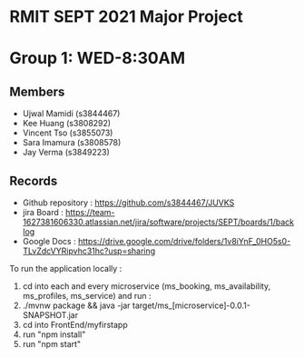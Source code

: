 # RMIT SEPT 2021 Major Project

# Group 1: WED-8:30AM

## Members
* Ujwal Mamidi (s3844467)
* Kee Huang (s3808292)
* Vincent Tso (s3855073)
* Sara Imamura (s3808578)
* Jay Verma (s3849223)

## Records

* Github repository : https://github.com/s3844467/JUVKS
* jira Board : https://team-1627381606330.atlassian.net/jira/software/projects/SEPT/boards/1/backlog
* Google Docs : https://drive.google.com/drive/folders/1v8iYnF_0HO5s0-TLvZdcVYRipvhc31hc?usp=sharing

To run the application locally : 
1) cd into each and every microservice (ms_booking, ms_availability, ms_profiles, ms_service) and run :
2) ./mvnw package && java -jar target/ms_[microservice]-0.0.1-SNAPSHOT.jar
3) cd into FrontEnd/myfirstapp
4) run "npm install"
5) run "npm start"



